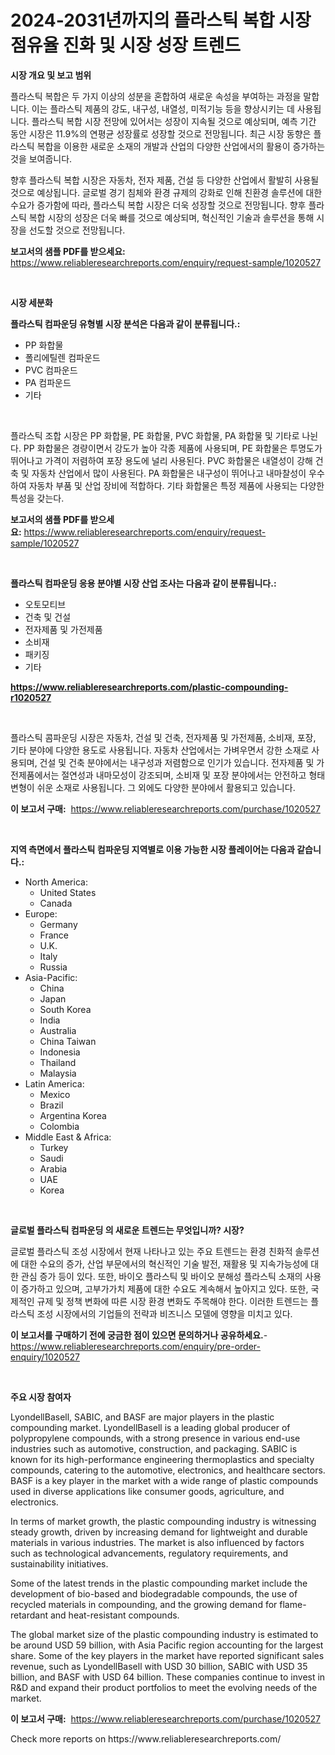 <p><h1>2024-2031년까지의 플라스틱 복합 시장 점유율 진화 및 시장 성장 트렌드</h1></p><p><strong>시장 개요 및 보고 범위</strong></p>
<p><p>플라스틱 복합은 두 가지 이상의 성분을 혼합하여 새로운 속성을 부여하는 과정을 말합니다. 이는 플라스틱 제품의 강도, 내구성, 내열성, 미적기능 등을 향상시키는 데 사용됩니다. 플라스틱 복합 시장 전망에 있어서는 성장이 지속될 것으로 예상되며, 예측 기간 동안 시장은 11.9%의 연평균 성장률로 성장할 것으로 전망됩니다. 최근 시장 동향은 플라스틱 복합을 이용한 새로운 소재의 개발과 산업의 다양한 산업에서의 활용이 증가하는 것을 보여줍니다. </p><p>향후 플라스틱 복합 시장은 자동차, 전자 제품, 건설 등 다양한 산업에서 활발히 사용될 것으로 예상됩니다. 글로벌 경기 침체와 환경 규제의 강화로 인해 친환경 솔루션에 대한 수요가 증가함에 따라, 플라스틱 복합 시장은 더욱 성장할 것으로 전망됩니다. 향후 플라스틱 복합 시장의 성장은 더욱 빠를 것으로 예상되며, 혁신적인 기술과 솔루션을 통해 시장을 선도할 것으로 전망됩니다.</p></p>
<p><strong>보고서의 샘플 PDF를 받으세요:</strong> <a href="https://www.reliableresearchreports.com/enquiry/request-sample/1020527">https://www.reliableresearchreports.com/enquiry/request-sample/1020527</a></p>
<p>&nbsp;</p>
<p><strong>시장 세분화</strong></p>
<p><strong>플라스틱 컴파운딩 유형별 시장 분석은 다음과 같이 분류됩니다.:</strong></p>
<p><ul><li>PP 화합물</li><li>폴리에틸렌 컴파운드</li><li>PVC 컴파운드</li><li>PA 컴파운드</li><li>기타</li></ul></p>
<p>&nbsp;</p>
<p><p>플라스틱 조합 시장은 PP 화합물, PE 화합물, PVC 화합물, PA 화합물 및 기타로 나뉜다. PP 화합물은 경량이면서 강도가 높아 각종 제품에 사용되며, PE 화합물은 투명도가 뛰어나고 가격이 저렴하여 포장 용도에 널리 사용된다. PVC 화합물은 내열성이 강해 건축 및 자동차 산업에서 많이 사용된다. PA 화합물은 내구성이 뛰어나고 내마찰성이 우수하여 자동차 부품 및 산업 장비에 적합하다. 기타 화합물은 특정 제품에 사용되는 다양한 특성을 갖는다.</p></p>
<p><strong>보고서의 샘플 PDF를 받으세요:</strong>&nbsp;<a href="https://www.reliableresearchreports.com/enquiry/request-sample/1020527">https://www.reliableresearchreports.com/enquiry/request-sample/1020527</a></p>
<p>&nbsp;</p>
<p><strong> 플라스틱 컴파운딩 응용 분야별 시장 산업 조사는 다음과 같이 분류됩니다.:</strong></p>
<p><ul><li>오토모티브</li><li>건축 및 건설</li><li>전자제품 및 가전제품</li><li>소비재</li><li>패키징</li><li>기타</li></ul></p>
<p><strong><a href="https://www.reliableresearchreports.com/plastic-compounding-r1020527">https://www.reliableresearchreports.com/plastic-compounding-r1020527</a></strong></p>
<p>&nbsp;</p>
<p><p>플라스틱 콤파운딩 시장은 자동차, 건설 및 건축, 전자제품 및 가전제품, 소비재, 포장, 기타 분야에 다양한 용도로 사용됩니다. 자동차 산업에서는 가벼우면서 강한 소재로 사용되며, 건설 및 건축 분야에서는 내구성과 저렴함으로 인기가 있습니다. 전자제품 및 가전제품에서는 절연성과 내마모성이 강조되며, 소비재 및 포장 분야에서는 안전하고 형태변형이 쉬운 소재로 사용됩니다. 그 외에도 다양한 분야에서 활용되고 있습니다.</p></p>
<p><strong>이 보고서 구매:</strong>&nbsp; <a href="https://www.reliableresearchreports.com/purchase/1020527">https://www.reliableresearchreports.com/purchase/1020527</a></p>
<p>&nbsp;</p>
<p><strong>지역 측면에서 플라스틱 컴파운딩 지역별로 이용 가능한 시장 플레이어는 다음과 같습니다.:</strong></p>
<p><ul>
    <li>
        North America:
        <ul>
            <li>United States</li>
            <li>Canada</li>
        </ul>
    </li>
    <li>
        Europe:
        <ul>
            <li>Germany</li>
            <li>France</li>
            <li>U.K.</li>
            <li>Italy</li>
            <li>Russia</li>
        </ul>
    </li>
    <li>
        Asia-Pacific:
        <ul>
            <li>China</li>
            <li>Japan</li>
            <li>South Korea</li>
            <li>India</li>
            <li>Australia</li>
            <li>China Taiwan</li>
            <li>Indonesia</li>
            <li>Thailand</li>
            <li>Malaysia</li>
        </ul>
    </li>
    <li>
        Latin America:
        <ul>
            <li>Mexico</li>
            <li>Brazil</li>
            <li>Argentina Korea</li>
            <li>Colombia</li>
        </ul>
    </li>
    <li>
        Middle East & Africa:
        <ul>
            <li>Turkey</li>
            <li>Saudi</li>
            <li>Arabia</li>
            <li>UAE</li>
            <li>Korea</li>
        </ul>
    </li>
    </ul></p>
<p>&nbsp;</p>
<p><strong>글로벌 플라스틱 컴파운딩 의 새로운 트렌드는 무엇입니까? 시장?</strong></p>
<p><p>글로벌 플라스틱 조성 시장에서 현재 나타나고 있는 주요 트렌드는 환경 친화적 솔루션에 대한 수요의 증가, 산업 부문에서의 혁신적인 기술 발전, 재활용 및 지속가능성에 대한 관심 증가 등이 있다. 또한, 바이오 플라스틱 및 바이오 분해성 플라스틱 소재의 사용이 증가하고 있으며, 고부가가치 제품에 대한 수요도 계속해서 높아지고 있다. 또한, 국제적인 규제 및 정책 변화에 따른 시장 환경 변화도 주목해야 한다. 이러한 트렌드는 플라스틱 조성 시장에서의 기업들의 전략과 비즈니스 모델에 영향을 미치고 있다.</p></p>
<p><strong>이 보고서를 구매하기 전에 궁금한 점이 있으면 문의하거나 공유하세요.</strong>- <a href="https://www.reliableresearchreports.com/enquiry/pre-order-enquiry/1020527">https://www.reliableresearchreports.com/enquiry/pre-order-enquiry/1020527</a></p>
<p>&nbsp;</p>
<p><strong>주요 시장 참여자</strong></p>
<p><p>LyondellBasell, SABIC, and BASF are major players in the plastic compounding market. LyondellBasell is a leading global producer of polypropylene compounds, with a strong presence in various end-use industries such as automotive, construction, and packaging. SABIC is known for its high-performance engineering thermoplastics and specialty compounds, catering to the automotive, electronics, and healthcare sectors. BASF is a key player in the market with a wide range of plastic compounds used in diverse applications like consumer goods, agriculture, and electronics.</p><p>In terms of market growth, the plastic compounding industry is witnessing steady growth, driven by increasing demand for lightweight and durable materials in various industries. The market is also influenced by factors such as technological advancements, regulatory requirements, and sustainability initiatives.</p><p>Some of the latest trends in the plastic compounding market include the development of bio-based and biodegradable compounds, the use of recycled materials in compounding, and the growing demand for flame-retardant and heat-resistant compounds.</p><p>The global market size of the plastic compounding industry is estimated to be around USD 59 billion, with Asia Pacific region accounting for the largest share. Some of the key players in the market have reported significant sales revenue, such as LyondellBasell with USD 30 billion, SABIC with USD 35 billion, and BASF with USD 64 billion. These companies continue to invest in R&D and expand their product portfolios to meet the evolving needs of the market.</p></p>
<p><strong>이 보고서 구매:</strong>&nbsp;&nbsp;<a href="https://www.reliableresearchreports.com/purchase/1020527">https://www.reliableresearchreports.com/purchase/1020527</a></p>
<p>Check more reports on https://www.reliableresearchreports.com/</p>